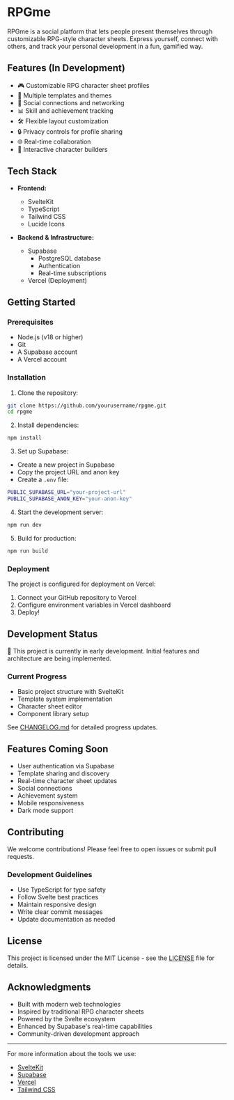 # RPGme

RPGme is a social platform that lets people present themselves through customizable RPG-style character sheets. Express yourself, connect with others, and track your personal development in a fun, gamified way.

## Features (In Development)

- 🎮 Customizable RPG character sheet profiles
- 🎨 Multiple templates and themes
- 🤝 Social connections and networking
- 📊 Skill and achievement tracking
- 🛠️ Flexible layout customization
- 🔒 Privacy controls for profile sharing
- 🌐 Real-time collaboration
- 🎲 Interactive character builders

## Tech Stack

- **Frontend:**
  - SvelteKit
  - TypeScript
  - Tailwind CSS
  - Lucide Icons

- **Backend & Infrastructure:**
  - Supabase
    - PostgreSQL database
    - Authentication
    - Real-time subscriptions
  - Vercel (Deployment)

## Getting Started

### Prerequisites

- Node.js (v18 or higher)
- Git
- A Supabase account
- A Vercel account

### Installation

1. Clone the repository:
```bash
git clone https://github.com/yourusername/rpgme.git
cd rpgme
```

2. Install dependencies:
```bash
npm install
```

3. Set up Supabase:
- Create a new project in Supabase
- Copy the project URL and anon key
- Create a `.env` file:
```bash
PUBLIC_SUPABASE_URL="your-project-url"
PUBLIC_SUPABASE_ANON_KEY="your-anon-key"
```

4. Start the development server:
```bash
npm run dev
```

5. Build for production:
```bash
npm run build
```

### Deployment

The project is configured for deployment on Vercel:
1. Connect your GitHub repository to Vercel
2. Configure environment variables in Vercel dashboard
3. Deploy!

## Development Status

🚧 This project is currently in early development. Initial features and architecture are being implemented.

### Current Progress
- Basic project structure with SvelteKit
- Template system implementation
- Character sheet editor
- Component library setup

See [CHANGELOG.md](CHANGELOG.md) for detailed progress updates.

## Features Coming Soon

- User authentication via Supabase
- Template sharing and discovery
- Real-time character sheet updates
- Social connections
- Achievement system
- Mobile responsiveness
- Dark mode support

## Contributing

We welcome contributions! Please feel free to open issues or submit pull requests.

### Development Guidelines
- Use TypeScript for type safety
- Follow Svelte best practices
- Maintain responsive design
- Write clear commit messages
- Update documentation as needed

## License

This project is licensed under the MIT License - see the [LICENSE](LICENSE) file for details.

## Acknowledgments

- Built with modern web technologies
- Inspired by traditional RPG character sheets
- Powered by the Svelte ecosystem
- Enhanced by Supabase's real-time capabilities
- Community-driven development approach

---

For more information about the tools we use:
- [SvelteKit](https://kit.svelte.dev/)
- [Supabase](https://supabase.com/)
- [Vercel](https://vercel.com/)
- [Tailwind CSS](https://tailwindcss.com/)
